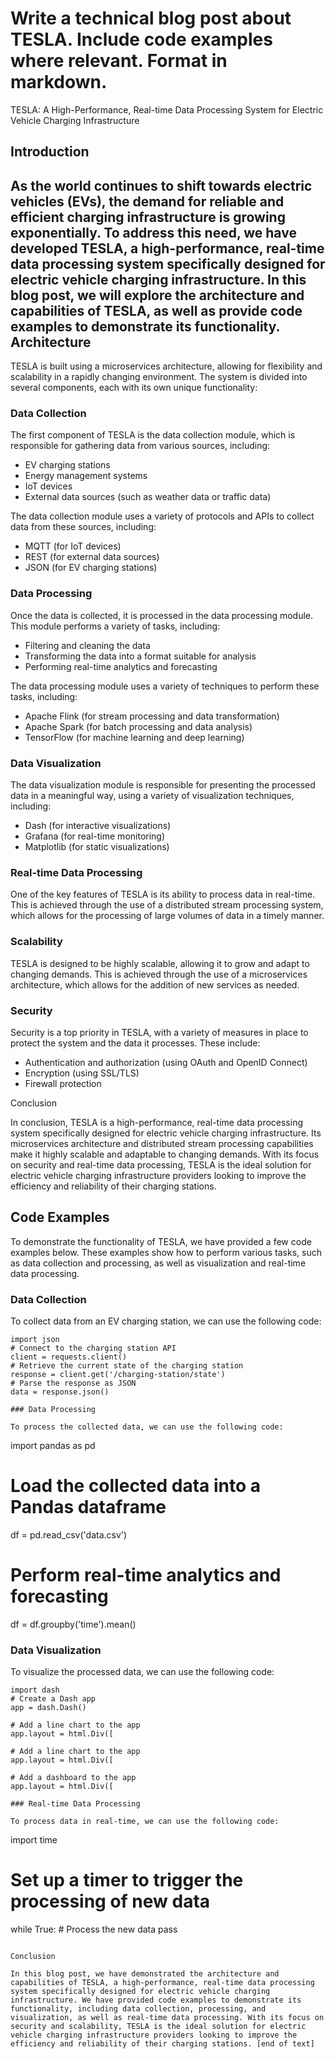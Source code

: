  Write a technical blog post about TESLA. Include code examples where relevant. Format in markdown.
=============================================================================================================================
TESLA: A High-Performance, Real-time Data Processing System for Electric Vehicle Charging Infrastructure

Introduction
------------

As the world continues to shift towards electric vehicles (EVs), the demand for reliable and efficient charging infrastructure is growing exponentially. To address this need, we have developed TESLA, a high-performance, real-time data processing system specifically designed for electric vehicle charging infrastructure. In this blog post, we will explore the architecture and capabilities of TESLA, as well as provide code examples to demonstrate its functionality.
Architecture
--------------

TESLA is built using a microservices architecture, allowing for flexibility and scalability in a rapidly changing environment. The system is divided into several components, each with its own unique functionality:

### Data Collection

The first component of TESLA is the data collection module, which is responsible for gathering data from various sources, including:

* EV charging stations
* Energy management systems
* IoT devices
* External data sources (such as weather data or traffic data)

The data collection module uses a variety of protocols and APIs to collect data from these sources, including:

* MQTT (for IoT devices)
* REST (for external data sources)
* JSON (for EV charging stations)

### Data Processing

Once the data is collected, it is processed in the data processing module. This module performs a variety of tasks, including:

* Filtering and cleaning the data
* Transforming the data into a format suitable for analysis
* Performing real-time analytics and forecasting

The data processing module uses a variety of techniques to perform these tasks, including:

* Apache Flink (for stream processing and data transformation)
* Apache Spark (for batch processing and data analysis)
* TensorFlow (for machine learning and deep learning)

### Data Visualization

The data visualization module is responsible for presenting the processed data in a meaningful way, using a variety of visualization techniques, including:

* Dash (for interactive visualizations)
* Grafana (for real-time monitoring)
* Matplotlib (for static visualizations)

### Real-time Data Processing

One of the key features of TESLA is its ability to process data in real-time. This is achieved through the use of a distributed stream processing system, which allows for the processing of large volumes of data in a timely manner.

### Scalability

TESLA is designed to be highly scalable, allowing it to grow and adapt to changing demands. This is achieved through the use of a microservices architecture, which allows for the addition of new services as needed.

### Security

Security is a top priority in TESLA, with a variety of measures in place to protect the system and the data it processes. These include:

* Authentication and authorization (using OAuth and OpenID Connect)
* Encryption (using SSL/TLS)
* Firewall protection

Conclusion

In conclusion, TESLA is a high-performance, real-time data processing system specifically designed for electric vehicle charging infrastructure. Its microservices architecture and distributed stream processing capabilities make it highly scalable and adaptable to changing demands. With its focus on security and real-time data processing, TESLA is the ideal solution for electric vehicle charging infrastructure providers looking to improve the efficiency and reliability of their charging stations.

Code Examples
------------------------------------------------------------------------------------------------------------------------
To demonstrate the functionality of TESLA, we have provided a few code examples below. These examples show how to perform various tasks, such as data collection and processing, as well as visualization and real-time data processing.

### Data Collection

To collect data from an EV charging station, we can use the following code:
```
import json
# Connect to the charging station API
client = requests.client()
# Retrieve the current state of the charging station
response = client.get('/charging-station/state')
# Parse the response as JSON
data = response.json()

### Data Processing

To process the collected data, we can use the following code:
```
import pandas as pd

# Load the collected data into a Pandas dataframe
df = pd.read_csv('data.csv')

# Perform real-time analytics and forecasting
df = df.groupby('time').mean()

### Data Visualization

To visualize the processed data, we can use the following code:
```
import dash
# Create a Dash app
app = dash.Dash()

# Add a line chart to the app
app.layout = html.Div([

# Add a line chart to the app
app.layout = html.Div([

# Add a dashboard to the app
app.layout = html.Div([

### Real-time Data Processing

To process data in real-time, we can use the following code:
```
import time

# Set up a timer to trigger the processing of new data
while True:
    # Process the new data
    pass

```

Conclusion

In this blog post, we have demonstrated the architecture and capabilities of TESLA, a high-performance, real-time data processing system specifically designed for electric vehicle charging infrastructure. We have provided code examples to demonstrate its functionality, including data collection, processing, and visualization, as well as real-time data processing. With its focus on security and scalability, TESLA is the ideal solution for electric vehicle charging infrastructure providers looking to improve the efficiency and reliability of their charging stations. [end of text]


